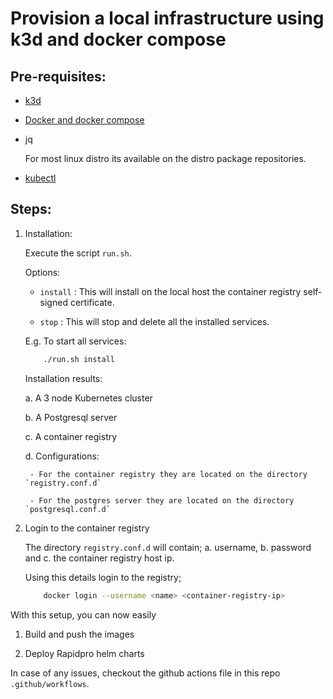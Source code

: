 Provision a local infrastructure using k3d and docker compose
================================================================

## Pre-requisites:

- [k3d](https://k3d.io/)

- [Docker and docker compose](https://docs.docker.com/engine/install/)

- jq

    For most linux distro its available on the distro package repositories.

- [kubectl](https://kubernetes.io/docs/tasks/tools/install-kubectl-linux/)

## Steps:

1. Installation: 

    Execute the script `run.sh`.

    Options:

    - `install` : This will install on the local host the container registry self-signed certificate.

    - `stop` : This will stop and delete all the installed services.

    E.g. To start all services:

    ```sh
        ./run.sh install
    ```

    Installation results:

    a. A 3 node Kubernetes cluster

    b. A Postgresql server

    c. A container registry

    d. Configurations:

        - For the container registry they are located on the directory `registry.conf.d`

        - For the postgres server they are located on the directory `postgresql.conf.d`

2. Login to the container registry

    The directory `registry.conf.d` will contain;
    a. username,
    b. password and 
    c. the container registry host ip.

    Using this details login to the registry;

    ```sh
        docker login --username <name> <container-registry-ip>
    ```

With this setup, you can now easily

1. Build and push the images

2. Deploy Rapidpro helm charts

In case of any issues, checkout the github actions file in this repo `.github/workflows`.
